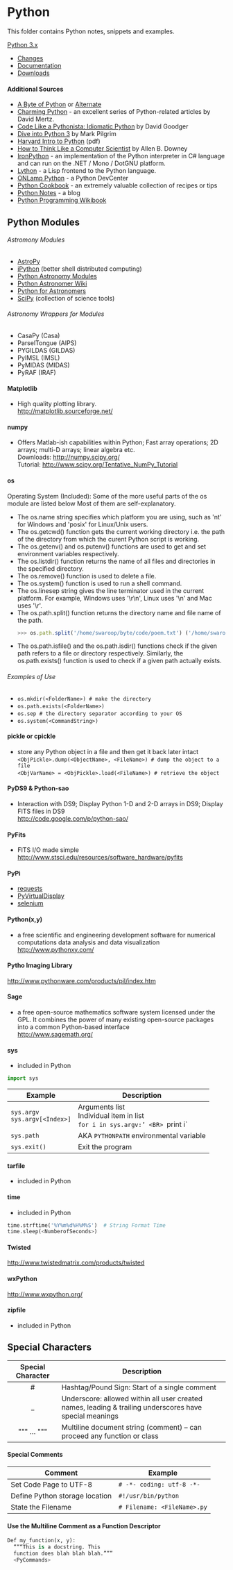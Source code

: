 # Python

This folder contains Python notes, snippets and examples.

[Python 3.x](https://www.python.org)  

* [Changes](http://docs.python.org/modindex.html)  
* [Documentation](http://www.python.org/doc/ )   
* [Downloads](http://www.python.org/download/)  

#### Additional Sources  
* [A Byte of Python](www.byteofpython.info) or [Alternate](http://www.ibiblio.org/swaroopch/byteofpython/read/)  
* [Charming Python](http://gnosis.cx/publish/tech_index_cp.html) - an excellent series of Python-related articles by David Mertz.
* [Code Like a Pythonista: Idiomatic Python](http://python.net/~goodger/projects/pycon/2007/idiomatic/handout.html) by David Goodger
* [Dive into Python 3](https://diveintopython3.net/) by Mark Pilgrim  
* [Harvard Intro to Python](http://tdc-www.harvard.edu/Python.pdf) (pdf)
* [How to Think Like a Computer Scientist](https://www.greenteapress.com/thinkpython/html/index.html ) by Allen B. Downey
* [IronPython](http://www.ironpython.com/) - an implementation of the Python interpreter in C# language and can run on the .NET / Mono / DotGNU platform.
* [Lython](http://www.caddr.com/code/lython/) - a Lisp frontend to the Python language.
* [ONLamp Python](http://www.onlamp.com/python/) - a Python DevCenter
* [Python Cookbook](http://aspn.activestate.com/ASPN/Python/Cookbook/) - an extremely valuable collection of recipes or tips 
* [Python Notes](http://pythonnotes.blogspot.com/) - a blog
* [Python Programming Wikibook](http://en.wikibooks.org/wiki/Python_Programming)

## Python Modules

###### Astromony Modules
  *	[AstroPy](http://www.astro.washington.edu/users/rowen/AstroPy.html) 
  *	[iPython](http://ipython.scipy.org/) (better shell distributed computing)   
  *	[Python Astronomy Modules](http://astlib.sourceforge.net/) 
  *	[Python Astronomer Wiki](http://macsingularity.org/astrowiki/tiki-index.php?page=python)   
  *	[Python for Astronomers](http://www.iac.es/sieinvens/siepedia/pmwiki.php?n=HOWTOs.EmpezandoPython)  
  *	[SciPy](http://www.scipy.org/) (collection of science tools)   

###### Astronomy Wrappers for Modules
  * CasaPy (Casa)
  * ParselTongue (AIPS)
  * PYGILDAS (GILDAS)
  * PyIMSL (IMSL)
  * PyMIDAS (MIDAS)
  * PyRAF (IRAF)

#### Matplotlib  
* High quality plotting library.  
http://matplotlib.sourceforge.net/  

#### numpy
* Offers Matlab-ish capabilities within Python; Fast array operations; 2D arrays; multi-D arrays; linear algebra etc.  
Downloads: http://numpy.scipy.org/  
Tutorial: http://www.scipy.org/Tentative_NumPy_Tutorial  

#### os
Operating System (Included): Some of the more useful parts of the os module are listed below Most of them are self-explanatory.
* The os.name string specifies which platform you are using, such as 'nt' for Windows and 'posix' for Linux/Unix users.
* The os.getcwd() function gets the current working directory i.e. the path of the directory from which the curent Python script is working.
* The os.getenv() and os.putenv() functions are used to get and set environment variables respectively.
* The os.listdir() function returns the name of all files and directories in the specified directory.
* The os.remove() function is used to delete a file.
* The os.system() function is used to run a shell command.
* The os.linesep string gives the line terminator used in the current platform. For example, Windows uses '\r\n', Linux uses '\n' and Mac uses '\r'.
* The os.path.split() function returns the directory name and file name of the path.
  ```javascript
  >>> os.path.split('/home/swaroop/byte/code/poem.txt') ('/home/swaroop/byte/code', 'poem.txt')
  ```
* The os.path.isfile() and the os.path.isdir() functions check if the given path refers to a file or directory respectively. Similarly, the os.path.exists() function is used to check if a given path actually exists.

###### Examples of Use
* `os.mkdir(<FolderName>) # make the directory` 
* `os.path.exists(<FolderName>) `
* `os.sep # the directory separator according to your OS`
* `os.system(<CommandString>) `

#### pickle or cpickle
* store any Python object in a file and then get it back later intact  
`<ObjPickle>.dump(<ObjectName>, <FileName>) # dump the object to a file`  
`<ObjVarName> = <ObjPickle>.load(<FileName>) # retrieve the object`

#### PyDS9 & Python-sao
* Interaction with DS9; Display Python 1-D and 2-D arrays in DS9; Display FITS files in DS9  
  http://code.google.com/p/python-sao/   

#### PyFits  
* FITS I/O made simple  
http://www.stsci.edu/resources/software_hardware/pyfits 

#### PyPi

  * [requests](https://pypi.org/project/requests/) 
  * [PyVirtualDisplay](https://pypi.org/project/PyVirtualDisplay/) 
  * [selenium](https://pypi.org/project/selenium/)

#### Python(x,y)  
* a free scientific and engineering development software for numerical computations data analysis and data visualization  
  http://www.pythonxy.com/

#### Pytho Imaging Library 
  http://www.pythonware.com/products/pil/index.htm

#### Sage  
* a free open-source mathematics software system licensed under the GPL. It combines the power of many existing open-source packages into a common Python-based interface  
  http://www.sagemath.org/

#### sys 
* included in Python  
```python
import sys
```
  | Example | Description | 
  | --- | --- |  
  | `sys.argv` <BR> `sys.argv[<Index>]`|Arguments list <BR> Individual item in list <BR> `for i in sys.argv:’ <BR> `print i` | 
  |  `sys.path`|AKA `PYTHONPATH` environmental variable| 
  |  `sys.exit()`|Exit the program| 

#### tarfile 
* included in Python  

#### time 
* included in Python  
```python
time.strftime('%Y%m%d%H%M%S')  # String Format Time
time.sleep(<NumberofSeconds>)
```

#### Twisted
  http://www.twistedmatrix.com/products/twisted

#### wxPython
  http://www.wxpython.org/  

#### zipfile 
* included in Python  

## Special Characters

| Special Character | Description |  
| :---: | --- |  
| # | Hashtag/Pound Sign: Start of a single comment |  
| _ | Underscore: allowed within all user created names, leading & trailing underscores have special meanings |  
| """ … """ | Multiline document string (comment) – can proceed any function or class |  

#### Special Comments
| Comment | Example |  
| --- | --- |  
| Set Code Page to UTF-8|`# -*- coding: utf-8 -*-` |  
| Define Python storage location|`#!/usr/bin/python` |  
| State the Filename|`# Filename: <FileName>.py` |  

#### Use the Multiline Comment as a Function Descriptor
```python
Def my_function(x, y):
  “““This is a docstring. This 
  function does blah blah blah.”””
  <PyCommands>
```

